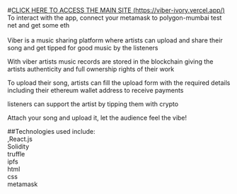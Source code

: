#[CLICK HERE TO ACCESS THE MAIN SITE (https://viber-ivory.vercel.app/)](https://viber-ivory.vercel.app/)
</br>To interact with the app, connect your metamask to polygon-mumbai test net and get some eth</br>
</br>Viber is a music sharing platform where artists can upload and share their song and get tipped for good music by the listeners

With viber artists music records are stored in the blockchain giving the artists authenticity and full ownership rights of their work

To upload their song, artists can fill the upload form with the required details including their ethereum wallet address to receive payments

listeners can support the artist by tipping them with crypto

Attach your song and upload it, let the audience feel the vibe!

##Technologies used include:</br>,React.js
</br>Solidity
</br>truffle
</br>ipfs
</br>html
</br>css
</br>metamask

